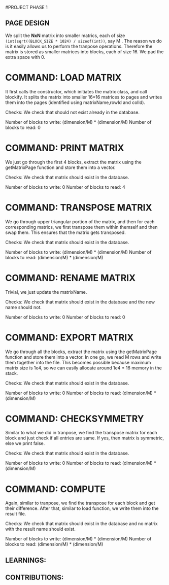 #PROJECT PHASE 1

## PAGE DESIGN

We split the **NxN** matrix into smaller matrics, each of size `(int)sqrt((BLOCK_SIZE * 1024) / sizeof(int))`, say M . The reason we do is it easily allows us to perform the tranpose operations. Therefore the matrix is stored as smaller matrices into blocks, each of size 16. We pad the extra space with 0.

# COMMAND: LOAD MATRIX

It first calls the constructor, which initiates the matrix class, and call blockify. It splits the matrix into smaller 16\*16 matrices to pages and writes them into the pages (identified using matrixName,rowId and colId).

Checks: We check that should not exist already in the database.

Number of blocks to write: (dimension/M) \* (dimension/M)
Number of blocks to read: 0

# COMMAND: PRINT MATRIX

We just go through the first 4 blocks, extract the matrix using the getMatrixPage function and store them into a vector.

Checks: We check that matrix should exist in the database.

Number of blocks to write: 0
Number of blocks to read: 4

# COMMAND: TRANSPOSE MATRIX

We go through upper triangular portion of the matrix, and then for each corresponding matrics, we first transpose them within themself and then swap them. This ensures that the matrix gets transposed.

Checks: We check that matrix should exist in the database.

Number of blocks to write: (dimension/M) \* (dimension/M)
Number of blocks to read: (dimension/M) \* (dimension/M)

# COMMAND: RENAME MATRIX

Trivial, we just update the matrixName.

Checks: We check that matrix should exist in the database and the new name should not.

Number of blocks to write: 0
Number of blocks to read: 0

# COMMAND: EXPORT MATRIX

We go through all the blocks, extract the matrix using the getMatrixPage function and store them into a vector.
In one go, we read M rows and write them together into the file.
This becomes possible because maximum matrix size is 1e4, so we can easily allocate around 1e4 \* 16 memory in the stack.

Checks: We check that matrix should exist in the database.

Number of blocks to write: 0
Number of blocks to read: (dimension/M) \* (dimension/M)

# COMMAND: CHECKSYMMETRY

Similar to what we did in tranpose, we find the transpose matrix for each block and just check if all entries are same. If yes, then matrix is symmetric, else we print false.

Checks: We check that matrix should exist in the database.

Number of blocks to write: 0
Number of blocks to read: (dimension/M) \* (dimension/M)

# COMMAND: COMPUTE

Again, similar to tranpose, we find the transpose for each block and get their difference. After that, similar to load function, we write them into the result file. 

Checks: We check that matrix should exist in the database and no matrix with the result name should exist.

Number of blocks to write: (dimension/M) \* (dimension/M)
Number of blocks to read: (dimension/M) \* (dimension/M)

## LEARNINGS:

## CONTRIBUTIONS:
